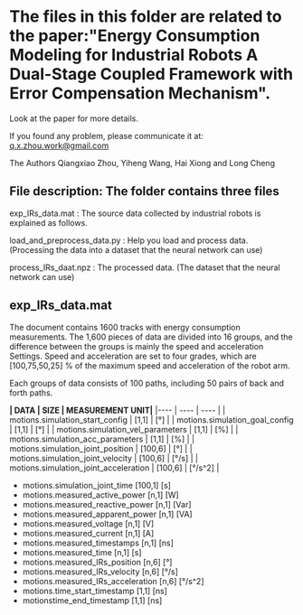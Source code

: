 ﻿
# **The files in this folder are related to the paper:"Energy Consumption Modeling for Industrial Robots A Dual-Stage Coupled Framework with Error Compensation Mechanism".**

Look at the paper for more details.

If you found any problem, please communicate it at:
q.x.zhou.work@gmail.com

The Authors
Qiangxiao Zhou, Yiheng Wang, Hai Xiong and Long Cheng


## File description:  The folder contains three files

exp_IRs_data.mat    : The source data collected by industrial robots is explained as follows.

load_and_preprocess_data.py     : Help you load and process data. (Processing the data into a dataset that the neural network can use)

process_IRs_daat.npz       : The processed data. (The dataset that the neural network can use)



## exp_IRs_data.mat


The document contains 1600 tracks with energy consumption measurements. 
The 1,600 pieces of data are divided into 16 groups, and the difference between the groups is mainly the speed and acceleration Settings.
Speed and acceleration are set to four grades, which are [100,75,50,25] % of the maximum speed and acceleration of the robot arm.

Each groups of data consists of 100 paths,  including 50 pairs of back and forth paths.



**| DATA     |  SIZE     |   MEASUREMENT UNIT|**
 |---- | ---- | ---- | 
| motions.simulation_start_config	|	[1,1]  | 	[°] |
| motions.simulation_goal_config	|	[1,1]  | 	[°] |
| motions.simulation_vel_parameters	|	[1,1]	|	[%] |
| motions.simulation_acc_parameters	 | [1,1]	|	[%] |
| motions.simulation_joint_position	 |	[100,6]	| [°] |
| motions.simulation_joint_velocity	|	[100,6]	| [°/s] |
| motions.simulation_joint_acceleration	| [100,6] |	[°/s^2] |
- motions.simulation_joint_time			[100,1]	[s]
- motions.measured_active_power		[n,1]		[W]
- motions.measured_reactive_power		[n,1]		[Var]
- motions.measured_apparent_power	[n,1]		[VA]
- motions.measured_voltage			[n,1]		[V]
- motions.measured_current			[n,1]		[A]
- motions.measured_timestamps		[n,1]		[ns]
- motions.measured_time				[n,1]		[s]
- motions.measured_IRs_position			[n,6]		[°]
- motions.measured_IRs_velocity			[n,6]		[°/s]
- motions.measured_IRs_acceleration	[n,6]		[°/s^2]
- motions.time_start_timestamp			[1,1]		[ns]
- motionstime_end_timestamp			[1,1]		[ns]








